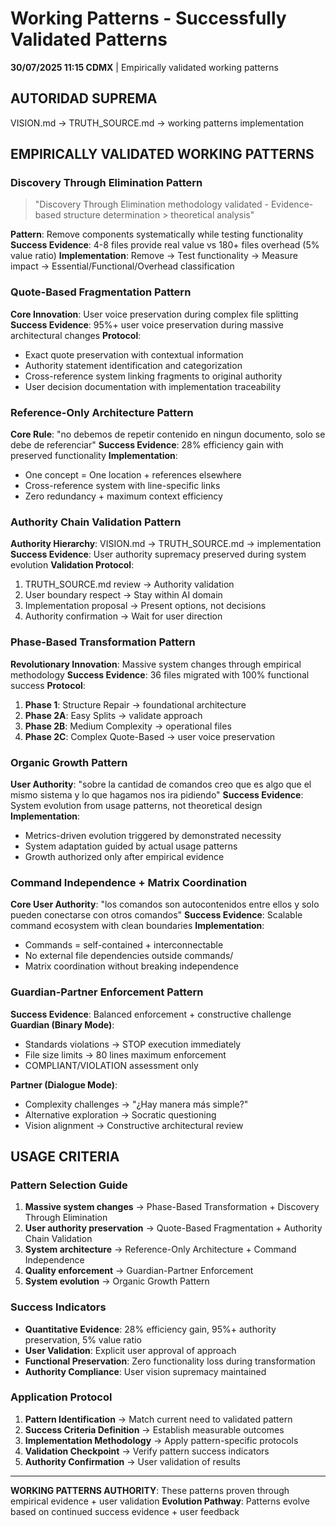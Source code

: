 # Working Patterns - Successfully Validated Patterns

**30/07/2025 11:15 CDMX** | Empirically validated working patterns

## AUTORIDAD SUPREMA
VISION.md → TRUTH_SOURCE.md → working patterns implementation

## EMPIRICALLY VALIDATED WORKING PATTERNS

### Discovery Through Elimination Pattern
> "Discovery Through Elimination methodology validated - Evidence-based structure determination > theoretical analysis"

**Pattern**: Remove components systematically while testing functionality
**Success Evidence**: 4-8 files provide real value vs 180+ files overhead (5% value ratio)
**Implementation**: Remove → Test functionality → Measure impact → Essential/Functional/Overhead classification

### Quote-Based Fragmentation Pattern
**Core Innovation**: User voice preservation during complex file splitting
**Success Evidence**: 95%+ user voice preservation during massive architectural changes
**Protocol**:
- Exact quote preservation with contextual information
- Authority statement identification and categorization  
- Cross-reference system linking fragments to original authority
- User decision documentation with implementation traceability

### Reference-Only Architecture Pattern
**Core Rule**: "no debemos de repetir contenido en ningun documento, solo se debe de referenciar"
**Success Evidence**: 28% efficiency gain with preserved functionality
**Implementation**:
- One concept = One location + references elsewhere
- Cross-reference system with line-specific links
- Zero redundancy + maximum context efficiency

### Authority Chain Validation Pattern
**Authority Hierarchy**: VISION.md → TRUTH_SOURCE.md → implementation
**Success Evidence**: User authority supremacy preserved during system evolution
**Validation Protocol**:
1. TRUTH_SOURCE.md review → Authority validation
2. User boundary respect → Stay within AI domain
3. Implementation proposal → Present options, not decisions
4. Authority confirmation → Wait for user direction

### Phase-Based Transformation Pattern
**Revolutionary Innovation**: Massive system changes through empirical methodology
**Success Evidence**: 36 files migrated with 100% functional success
**Protocol**:
1. **Phase 1**: Structure Repair → foundational architecture
2. **Phase 2A**: Easy Splits → validate approach
3. **Phase 2B**: Medium Complexity → operational files
4. **Phase 2C**: Complex Quote-Based → user voice preservation

### Organic Growth Pattern
**User Authority**: "sobre la cantidad de comandos creo que es algo que el mismo sistema y lo que hagamos nos ira pidiendo"
**Success Evidence**: System evolution from usage patterns, not theoretical design
**Implementation**:
- Metrics-driven evolution triggered by demonstrated necessity
- System adaptation guided by actual usage patterns
- Growth authorized only after empirical evidence

### Command Independence + Matrix Coordination
**Core User Authority**: "los comandos son autocontenidos entre ellos y solo pueden conectarse con otros comandos"
**Success Evidence**: Scalable command ecosystem with clean boundaries
**Implementation**:
- Commands = self-contained + interconnectable
- No external file dependencies outside commands/
- Matrix coordination without breaking independence

### Guardian-Partner Enforcement Pattern
**Success Evidence**: Balanced enforcement + constructive challenge
**Guardian (Binary Mode)**:
- Standards violations → STOP execution immediately
- File size limits → 80 lines maximum enforcement
- COMPLIANT/VIOLATION assessment only

**Partner (Dialogue Mode)**:
- Complexity challenges → "¿Hay manera más simple?"
- Alternative exploration → Socratic questioning
- Vision alignment → Constructive architectural review

## USAGE CRITERIA

### Pattern Selection Guide
1. **Massive system changes** → Phase-Based Transformation + Discovery Through Elimination
2. **User authority preservation** → Quote-Based Fragmentation + Authority Chain Validation  
3. **System architecture** → Reference-Only Architecture + Command Independence
4. **Quality enforcement** → Guardian-Partner Enforcement
5. **System evolution** → Organic Growth Pattern

### Success Indicators
- **Quantitative Evidence**: 28% efficiency gain, 95%+ authority preservation, 5% value ratio
- **User Validation**: Explicit user approval of approach
- **Functional Preservation**: Zero functionality loss during transformation
- **Authority Compliance**: User vision supremacy maintained

### Application Protocol
1. **Pattern Identification** → Match current need to validated pattern
2. **Success Criteria Definition** → Establish measurable outcomes
3. **Implementation Methodology** → Apply pattern-specific protocols
4. **Validation Checkpoint** → Verify pattern success indicators
5. **Authority Confirmation** → User validation of results

---

**WORKING PATTERNS AUTHORITY**: These patterns proven through empirical evidence + user validation
**Evolution Pathway**: Patterns evolve based on continued success evidence + user feedback